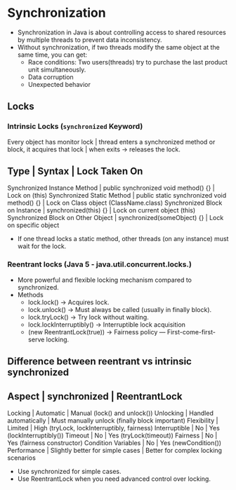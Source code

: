 # Synchronization
- Synchronization in Java is about controlling access to shared resources by multiple threads
  to prevent data inconsistency.
- Without synchronization, if two threads modify the same object at the same time, you can get:
    - Race conditions: Two users(threads) try to purchase the last product unit simultaneously.
    - Data corruption
    - Unexpected behavior


## Locks

### Intrinsic Locks (`synchronized` Keyword)
Every object has monitor lock | thread enters a synchronized method or block, it acquires that lock | when exits -> releases the lock.

Type                               | Syntax                                      | Lock Taken On
-----------------------------------------------------------------------------------------------------------------------
Synchronized Instance Method       | public synchronized void method() {}        | Lock on (this)
Synchronized Static Method         | public static synchronized void method() {} | Lock on Class object (ClassName.class)
Synchronized Block on Instance     | synchronized(this) {}                       | Lock on current object (this)
Synchronized Block on Other Object | synchronized(someObject) {}                 | Lock on specific object 

- If one thread locks a static method, other threads (on any instance) must wait for the lock.

### Reentrant locks (Java 5 - java.util.concurrent.locks.)
- More powerful and flexible locking mechanism compared to synchronized.
- Methods
    - lock.lock() -> Acquires lock.
    - lock.unlock() -> Must always be called (usually in finally block).
    - lock.tryLock() -> Try lock without waiting.
    - lock.lockInterruptibly() -> Interruptible lock acquisition 
    - (new ReentrantLock(true)) -> Fairness policy — First-come-first-serve locking.

## Difference between reentrant vs intrinsic synchronized
Aspect              | synchronized                      | ReentrantLock
--------------------------------------------------------------------------------------------------------
Locking             | Automatic                         | Manual (lock() and unlock())
Unlocking           | Handled automatically             | Must manually unlock (finally block important)
Flexibility         | Limited                           | High (tryLock, lockInterruptibly, fairness)
Interruptible       | No                                | Yes (lockInterruptibly())
Timeout             | No                                | Yes (tryLock(timeout))
Fairness            | No                                | Yes (fairness constructor)
Condition Variables | No                                | Yes (newCondition())
Performance         | Slightly better for simple cases  | Better for complex locking scenarios
    

- Use synchronized for simple cases.
- Use ReentrantLock when you need advanced control over locking.





